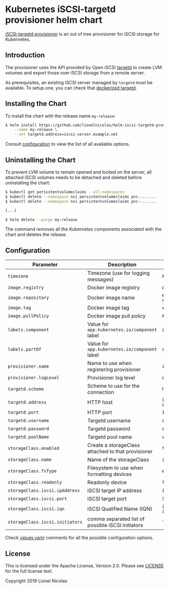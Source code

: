 # Kubernetes iSCSI-targetd provisioner helm chart

[iSCSI-targetd provisioner](https://github.com/kubernetes-incubator/external-storage/tree/master/iscsi/targetd)
is an out of tree provisioner for iSCSI storage for Kubernetes.

## Introduction

The provisioner uses the API provided by Open iSCSI [targetd](https://github.com/open-iscsi/targetd)
to create LVM volumes and export those over iSCSI storage from a remote server.

As prerequisites, an existing iSCSI server managed by `targetd` must be available.
To setup one, you can check that [dockerized targetd](https://github.com/lionelnicolas/docker-targetd).

## Installing the Chart

To install the chart with the release name `my-release`:

```sh
$ helm install https://github.com/lionelnicolas/helm-iscsi-targetd-provisioner/archive/master.tar.gz \
	--name my-release \
	--set targetd.address=iscsi-server.example.net
```

Consult [configuration](#configuration) to view the list of all available options.

## Uninstalling the Chart

To prevent LVM volume to remain opened and locked on the server, all attached iSCSI
volumes needs to be detached and deleted before uninstalling the chart:

```sh
$ kubectl get persistentvolumeclaims --all-namespaces
$ kubectl delete --namespace ns1 persistentvolumeclaims pvc-.......
$ kubectl delete --namespace ns1 persistentvolumeclaims pvc-.......

(...)
```

```sh
$ helm delete --purge my-release
```

The command removes all the Kubernetes components associated with the chart and deletes the release.

## Configuration

| Parameter | Description | Default |
| --------- | ----------- | ------- |
| `timezone` | Timezone (use for logging messages) | `America/Toronto` |
| `image.registry` | Docker image registry | `quay.io` |
| `image.repository` | Docker image name | `external_storage/iscsi-controller` |
| `image.tag` | Docker image tag | `v0.0.6` |
| `image.pullPolicy` | Docker image pull policy | `Always` |
| `labels.component` | Value for `app.kubernetes.io/component` label | `iscsi` |
| `labels.partOf` | Value for `app.kubernetes.io/component` label | `storage` |
| `provisioner.name` | Name to use when registering provisioner | `iscsi-targetd` |
| `provisioner.logLevel` | Provisioner log level | `debug` |
| `targetd.scheme` | Scheme to use for the connection | `http` |
| `targetd.address` | HTTP host | `iscsi-target-server.local` |
| `targetd.port` | HTTP port | `18700` |
| `targetd.username` | Targetd username | `admin` |
| `targetd.password` | Targetd password | `admin` |
| `targetd.poolName` | Targetd pool name | `vg-targetd` |
| `storageClass.enabled` | Create a storageClass attached to that provisioner | `false` |
| `storageClass.name` | Name of the storageClass | `iscsi-targetd` |
| `storageClass.fsType` | Filesystem to use when formatting devices | `ext4` |
| `storageClass.readonly` | Readonly device | `false` |
| `storageClass.iscsi.ipAddress` | iSCSI target IP address | `127.0.0.1` |
| `storageClass.iscsi.port` | iSCSI target port | `3260` |
| `storageClass.iscsi.iqn` | iSCSI Qualified Name (IQN) | `iqn.2003-01.org.linux-iscsi.k8s:targetd` |
| `storageClass.iscsi.initiators` | comma separated list of possible iSCSI initiators | `` |

Check [values.yaml](values.yaml) comments for all the possible configuration options.

## License

This is licensed under the Apache License, Version 2.0. Please see [LICENSE](LICENSE)
for the full license text.

Copyright 2019 Lionel Nicolas
